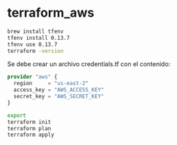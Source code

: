 # terraform_aws

```bash
brew install tfenv
tfenv install 0.13.7
tfenv use 0.13.7
terraform -version
```

Se debe crear un archivo credentials.tf con el contenido:
```terraform
provider "aws" {
  region     = "us-east-2"
  access_key = "AWS_ACCESS_KEY"
  secret_key = "AWS_SECRET_KEY"
}
```

```bash
export 
terraform init
terraform plan
terraform apply
```